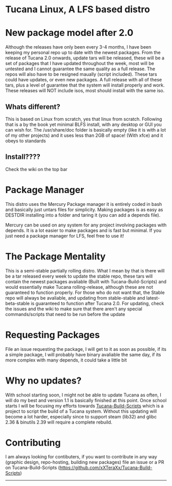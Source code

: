 # Tucana Linux, A LFS based distro

# New package model after 2.0
Although the releases have only been every 3-4 months, I have been keeping my personal repo up to date with the newest packages.  From the release of Tucana 2.0 onwards, update tars will be released, these will be a set of packages that I have updated throughout the week, most will be untested and I cannot guarantee the same quality as a full release.  The repos will also have to be resigned maually (script included).  These tars could have updates, or even new packages.  A full release with all of these tars, plus a level of guarantee that the system will install properly and work.  These releases will NOT include isos, most should install with the same iso.


## Whats different?
This is based on Linux from scratch, yes that linux from scratch. Following that is a by the book yet minimal BLFS install, with any desktop or GUI you can wish for.  The /usr/share/doc folder is basically empty (like it is with a lot of my other projects) and it uses less than 2GB of space! (With xfce) and it obeys to standards

## Install????
Check the wiki on the top bar

# Package Manager
This distro uses the Mercury Package manager it is entirely coded in bash and basically just untars files for simplicity.  Making packages is as easy as DESTDIR installing into a folder and taring it (you can add a depends file).  

Mercury can be used on any system for any project involving packages with depends.  It is a lot easier to make packages and is fast but minimal.  If you just need a package manager for LFS, feel free to use it!
# The Package Mentality
This is a semi-stable partially rolling distro. What I mean by that is there will be a tar released every week to update the stable repo, these tars will contain the newest packages avaliable (Built with Tucana-Build-Scripts) and would essentially make Tucana rolling-release, although these are not guaranteed to function properly.  For those who do not want that, the Stable repo will always be avaliable, and updating from stable-stable and latest-beta-stable is guaranteed to function after Tucana 2.0. For updating, check the issues and the wiki to make sure that there aren't any special commands/scripts that need to be run before the update

# Requesting Packages
File an issue requesting the package, I will get to it as soon as possible, if its a simple package, I will probably have binary avaliable the same day, if its more complex with many depends, it could take a little bit

# Why no updates?
With school starting soon, I might not be able to update Tucana as often, I will do my best and version 1.1 is basically finished at this point.  Once school starts I will be focusing my efforts towards [Tucana-Build-Scripts](https://github.com/xXTeraXx/Tucana-Build-Scripts) which is a project to script the build of a Tucana system.  Without this updating will become a lot harder, especially since to support steam (lib32) and glibc 2.36 & binutils 2.39 will require a complete rebuild. 

# Contributing
I am always looking for contibuters, if you want to contribute in any way (graphic design, repo-hosting, building new packages) file an issue or a PR on Tucana-Build-Scripts (https://github.com/xXTeraXx/Tucana-Build-Scripts) 
_________________________________________________________________________________________________________________________________________________________




